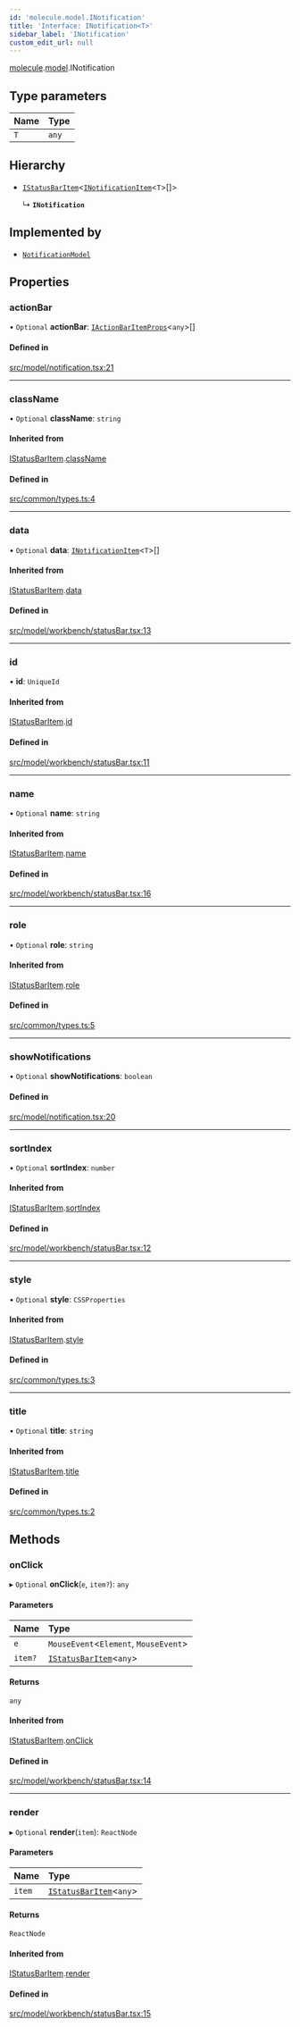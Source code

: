 ```yaml
---
id: 'molecule.model.INotification'
title: 'Interface: INotification<T>'
sidebar_label: 'INotification'
custom_edit_url: null
---
```


[molecule](../namespaces/molecule).[model](../namespaces/molecule.model).INotification

## Type parameters

| Name | Type  |
| :--- | :---- |
| `T`  | `any` |

## Hierarchy

-   [`IStatusBarItem`](molecule.model.IStatusBarItem)<[`INotificationItem`](molecule.model.INotificationItem)<`T`\>[]\>

    ↳ **`INotification`**

## Implemented by

-   [`NotificationModel`](../classes/molecule.model.NotificationModel)

## Properties

### actionBar

• `Optional` **actionBar**: [`IActionBarItemProps`](molecule.component.IActionBarItemProps)<`any`\>[]

#### Defined in

[src/model/notification.tsx:21](https://github.com/DTStack/molecule/blob/b5324fcf/src/model/notification.tsx#L21)

---

### className

• `Optional` **className**: `string`

#### Inherited from

[IStatusBarItem](molecule.model.IStatusBarItem).[className](molecule.model.IStatusBarItem#classname)

#### Defined in

[src/common/types.ts:4](https://github.com/DTStack/molecule/blob/b5324fcf/src/common/types.ts#L4)

---

### data

• `Optional` **data**: [`INotificationItem`](molecule.model.INotificationItem)<`T`\>[]

#### Inherited from

[IStatusBarItem](molecule.model.IStatusBarItem).[data](molecule.model.IStatusBarItem#data)

#### Defined in

[src/model/workbench/statusBar.tsx:13](https://github.com/DTStack/molecule/blob/b5324fcf/src/model/workbench/statusBar.tsx#L13)

---

### id

• **id**: `UniqueId`

#### Inherited from

[IStatusBarItem](molecule.model.IStatusBarItem).[id](molecule.model.IStatusBarItem#id)

#### Defined in

[src/model/workbench/statusBar.tsx:11](https://github.com/DTStack/molecule/blob/b5324fcf/src/model/workbench/statusBar.tsx#L11)

---

### name

• `Optional` **name**: `string`

#### Inherited from

[IStatusBarItem](molecule.model.IStatusBarItem).[name](molecule.model.IStatusBarItem#name)

#### Defined in

[src/model/workbench/statusBar.tsx:16](https://github.com/DTStack/molecule/blob/b5324fcf/src/model/workbench/statusBar.tsx#L16)

---

### role

• `Optional` **role**: `string`

#### Inherited from

[IStatusBarItem](molecule.model.IStatusBarItem).[role](molecule.model.IStatusBarItem#role)

#### Defined in

[src/common/types.ts:5](https://github.com/DTStack/molecule/blob/b5324fcf/src/common/types.ts#L5)

---

### showNotifications

• `Optional` **showNotifications**: `boolean`

#### Defined in

[src/model/notification.tsx:20](https://github.com/DTStack/molecule/blob/b5324fcf/src/model/notification.tsx#L20)

---

### sortIndex

• `Optional` **sortIndex**: `number`

#### Inherited from

[IStatusBarItem](molecule.model.IStatusBarItem).[sortIndex](molecule.model.IStatusBarItem#sortindex)

#### Defined in

[src/model/workbench/statusBar.tsx:12](https://github.com/DTStack/molecule/blob/b5324fcf/src/model/workbench/statusBar.tsx#L12)

---

### style

• `Optional` **style**: `CSSProperties`

#### Inherited from

[IStatusBarItem](molecule.model.IStatusBarItem).[style](molecule.model.IStatusBarItem#style)

#### Defined in

[src/common/types.ts:3](https://github.com/DTStack/molecule/blob/b5324fcf/src/common/types.ts#L3)

---

### title

• `Optional` **title**: `string`

#### Inherited from

[IStatusBarItem](molecule.model.IStatusBarItem).[title](molecule.model.IStatusBarItem#title)

#### Defined in

[src/common/types.ts:2](https://github.com/DTStack/molecule/blob/b5324fcf/src/common/types.ts#L2)

## Methods

### onClick

▸ `Optional` **onClick**(`e`, `item?`): `any`

#### Parameters

| Name    | Type                                                      |
| :------ | :-------------------------------------------------------- |
| `e`     | `MouseEvent`<`Element`, `MouseEvent`\>                    |
| `item?` | [`IStatusBarItem`](molecule.model.IStatusBarItem)<`any`\> |

#### Returns

`any`

#### Inherited from

[IStatusBarItem](molecule.model.IStatusBarItem).[onClick](molecule.model.IStatusBarItem#onclick)

#### Defined in

[src/model/workbench/statusBar.tsx:14](https://github.com/DTStack/molecule/blob/b5324fcf/src/model/workbench/statusBar.tsx#L14)

---

### render

▸ `Optional` **render**(`item`): `ReactNode`

#### Parameters

| Name   | Type                                                      |
| :----- | :-------------------------------------------------------- |
| `item` | [`IStatusBarItem`](molecule.model.IStatusBarItem)<`any`\> |

#### Returns

`ReactNode`

#### Inherited from

[IStatusBarItem](molecule.model.IStatusBarItem).[render](molecule.model.IStatusBarItem#render)

#### Defined in

[src/model/workbench/statusBar.tsx:15](https://github.com/DTStack/molecule/blob/b5324fcf/src/model/workbench/statusBar.tsx#L15)
